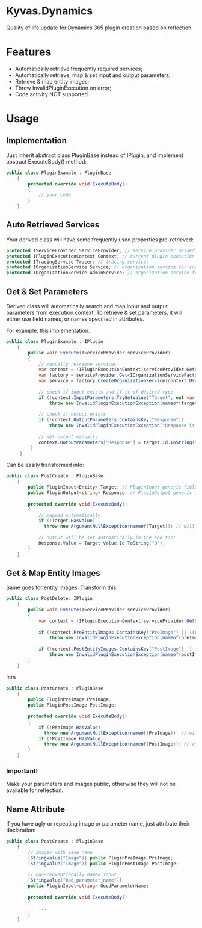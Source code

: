 # Kyvas.Dynamics
Quality of life update for Dynamics 365 plugin creation based on reflection.
# Features
- Automatically retrieve frequently required services;
- Automatically retrieve, map & set input and output parameters;
- Retrieve & map entity images;
- Throw InvalidPluginExecution on error;
- Code activity NOT supported.
# Usage
## Implementation
Just inherit abstract class PluginBase instead of IPlugin, and implement abstract ExecuteBody() method:
```C#
public class PluginExample : PluginBase
    {
        protected override void ExecuteBody()
        {
            // your code
        }
    }
```
## Auto Retrieved Services
Your derived class will have some frequently used properties pre-retrieved:
``` C#
protected IServiceProvider ServiceProvider; // service provider passed to the plugin.
protected IPluginExecutionContext Context; // current plugin execution context.
protected ITracingService Tracer; // tracing service.
protected IOrganizationService Service; // organization service for current user.
protected IOrganizationService AdminService; // organization service for instance administrator.
```
## Get & Set Parameters
Derived class will automatically search and map input and output parameters from execution context. To retrieve & set parameters, it will either use field names, or names specified in attributes.

For example, this implementation:
``` C#
public class PluginExample : IPlugin
    {
        public void Execute(IServiceProvider serviceProvider)
        {
            // manually retrieve services
            var context = (IPluginExecutionContext)serviceProvider.GetService(typeof(IPluginExecutionContext));
            var factory = serviceProvider.Get<IOrganizationServiceFactory>();
            var service = factory.CreateOrganizationService(context.UserId);
            
            // check if input exists and if it of desired type
            if (!context.InputParameters.TryGetValue("Target", out var targetObj) || !(targetObj is Entity target))
                throw new InvalidPluginExecutionException(nameof(target) + " is missing.");
            
            // check if output exists
            if (!context.OutputParameters.ContainsKey("Response"))
                throw new InvalidPluginExecutionException("Response is missing.");
            
            // set output manually
            context.OutputParameters["Response"] = target.Id.ToString("D");
         }
     }
```
Can be easily transformed into:
``` C#
public class PostCreate : PluginBase
    {
        public PluginInput<Entity> Target; // PluginInput generic field to get & map input parameters
        public PluginOutput<string> Response; // PluginOutput generic field to map & set output parameters
        
        protected override void ExecuteBody()
        {
            // mapped automatically
            if (!Target.HasValue)
              throw new ArgumentNullException(nameof(Target)); // will also be rethrown into InvalidPluginExecutionException automatically
             
            // output will be set automatically in the end too!
            Response.Value = Target.Value.Id.ToString("D");
        }
    }
```
## Get & Map Entity Images
Same goes for entity images. Transform this:
``` C#
public class PostDelete: IPlugin
    {
        public void Execute(IServiceProvider serviceProvider)
        {
            var context = (IPluginExecutionContext)serviceProvider.GetService(typeof(IPluginExecutionContext));
            
            if (!context.PreEntityImages.ContainsKey("PreImage") || !(context.PreEntityImages["PreImage"] is Entity preImage))
                throw new InvalidPluginExecutionException(nameof(preImage) + " is missing.");
                    
            if (!context.PostEntityImages.ContainsKey("PostImage") || !(context.PostEntityImages["PostImage"] is Entity postImage))
                throw new InvalidPluginExecutionException(nameof(postImage) + " is missing.");
        }
    }
```
Into
``` C#
public class PostCreate : PluginBase
    {
        public PluginPreImage PreImage;
        public PluginPostImage PostImage;
        
        protected override void ExecuteBody()
        {
            if (!PreImage.HasValue)
              throw new ArgumentNullException(nameof(PreImage)); // will also be rethrown into InvalidPluginExecutionException automatically
            if (!PostImage.HasValue)
              throw new ArgumentNullException(nameof(PostImage)); // will also be rethrown into InvalidPluginExecutionException automatically
        }
    }
```

### Important!
Make your parameters and images public, otherwise they will not be available for reflection.
## Name Attribute
If you have ugly or repeating image or parameter name, just attribute their declaration:
``` C#
public class PostCreate : PluginBase
    {
        // images with same name
        [StringValue("Image")] public PluginPreImage PreImage;
        [StringValue("Image")] public PluginPostImage PostImage;
        
        // non-conventionally named input
        [StringValue("bad_parameter_name")]
        public PluginInput<string> GoodParameterName;
        
        protected override void ExecuteBody()
        {
            ...
        }
    }
```
